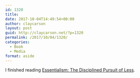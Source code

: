 ```yaml
---
id: 1320
title: 
date: 2017-10-04T14:49:54+00:00
author: claycarson
layout: post
guid: http://claycarson.net/?p=1320
permalink: /2017/10/04/1320/
categories:
  - Book
  - Media
format: aside
---
```

I finished reading  [Essentialism: The Disciplined Pursuit of Less](https://www.amazon.com/dp/B00G1J1D28/ref=dp-kindle-redirect?_encoding=UTF8&btkr=1).<!--more-->
